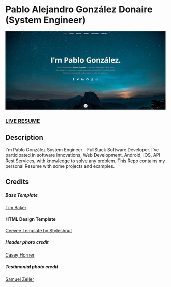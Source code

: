 # Pablo Alejandro González Donaire (System Engineer)
![ReactJS Resume Website Template](https://raw.githubusercontent.com/pdonaire1/pdonaire1/master/public/images/portfolio/demo.png "ReactJS Resume Website pdonaire1")
### <a href="http://pdonaire1.github.io/">LIVE RESUME</a> 

## Description
I'm Pablo González System Engineer - FullStack Software Developer. I've participated in software innovations, Web Development, Android, IOS, API Rest Services, with knowledge to solve any problem. This Repo contains my personal Resume with some projects and examples.

## Credits
##### Base Template
<a href="https://react-resume-template.herokuapp.com/">Tim Baker</a>

#### HTML Design Template
<a href="https://www.styleshout.com/free-templates/ceevee/">Ceevee Template by Styleshout</a>

##### Header photo credit
<a href="https://unsplash.com/@mischievous_penguins?utm_medium=referral&amp;utm_campaign=photographer-credit&amp;utm_content=creditBadge">Casey Horner</a>

##### Testimonial photo credit
<a href="https://unsplash.com/@samuelzeller?utm_medium=referral&amp;utm_campaign=photographer-credit&amp;utm_content=creditBadge">Samuel Zeller</a>
